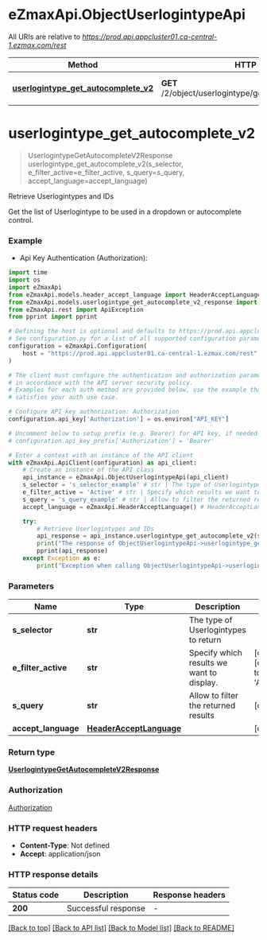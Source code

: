 # eZmaxApi.ObjectUserlogintypeApi

All URIs are relative to *https://prod.api.appcluster01.ca-central-1.ezmax.com/rest*

Method | HTTP request | Description
------------- | ------------- | -------------
[**userlogintype_get_autocomplete_v2**](ObjectUserlogintypeApi.md#userlogintype_get_autocomplete_v2) | **GET** /2/object/userlogintype/getAutocomplete/{sSelector} | Retrieve Userlogintypes and IDs


# **userlogintype_get_autocomplete_v2**
> UserlogintypeGetAutocompleteV2Response userlogintype_get_autocomplete_v2(s_selector, e_filter_active=e_filter_active, s_query=s_query, accept_language=accept_language)

Retrieve Userlogintypes and IDs

Get the list of Userlogintype to be used in a dropdown or autocomplete control.

### Example

* Api Key Authentication (Authorization):
```python
import time
import os
import eZmaxApi
from eZmaxApi.models.header_accept_language import HeaderAcceptLanguage
from eZmaxApi.models.userlogintype_get_autocomplete_v2_response import UserlogintypeGetAutocompleteV2Response
from eZmaxApi.rest import ApiException
from pprint import pprint

# Defining the host is optional and defaults to https://prod.api.appcluster01.ca-central-1.ezmax.com/rest
# See configuration.py for a list of all supported configuration parameters.
configuration = eZmaxApi.Configuration(
    host = "https://prod.api.appcluster01.ca-central-1.ezmax.com/rest"
)

# The client must configure the authentication and authorization parameters
# in accordance with the API server security policy.
# Examples for each auth method are provided below, use the example that
# satisfies your auth use case.

# Configure API key authorization: Authorization
configuration.api_key['Authorization'] = os.environ["API_KEY"]

# Uncomment below to setup prefix (e.g. Bearer) for API key, if needed
# configuration.api_key_prefix['Authorization'] = 'Bearer'

# Enter a context with an instance of the API client
with eZmaxApi.ApiClient(configuration) as api_client:
    # Create an instance of the API class
    api_instance = eZmaxApi.ObjectUserlogintypeApi(api_client)
    s_selector = 's_selector_example' # str | The type of Userlogintypes to return
    e_filter_active = 'Active' # str | Specify which results we want to display. (optional) (default to 'Active')
    s_query = 's_query_example' # str | Allow to filter the returned results (optional)
    accept_language = eZmaxApi.HeaderAcceptLanguage() # HeaderAcceptLanguage |  (optional)

    try:
        # Retrieve Userlogintypes and IDs
        api_response = api_instance.userlogintype_get_autocomplete_v2(s_selector, e_filter_active=e_filter_active, s_query=s_query, accept_language=accept_language)
        print("The response of ObjectUserlogintypeApi->userlogintype_get_autocomplete_v2:\n")
        pprint(api_response)
    except Exception as e:
        print("Exception when calling ObjectUserlogintypeApi->userlogintype_get_autocomplete_v2: %s\n" % e)
```



### Parameters

Name | Type | Description  | Notes
------------- | ------------- | ------------- | -------------
 **s_selector** | **str**| The type of Userlogintypes to return | 
 **e_filter_active** | **str**| Specify which results we want to display. | [optional] [default to &#39;Active&#39;]
 **s_query** | **str**| Allow to filter the returned results | [optional] 
 **accept_language** | [**HeaderAcceptLanguage**](.md)|  | [optional] 

### Return type

[**UserlogintypeGetAutocompleteV2Response**](UserlogintypeGetAutocompleteV2Response.md)

### Authorization

[Authorization](../README.md#Authorization)

### HTTP request headers

 - **Content-Type**: Not defined
 - **Accept**: application/json

### HTTP response details
| Status code | Description | Response headers |
|-------------|-------------|------------------|
**200** | Successful response |  -  |

[[Back to top]](#) [[Back to API list]](../README.md#documentation-for-api-endpoints) [[Back to Model list]](../README.md#documentation-for-models) [[Back to README]](../README.md)

